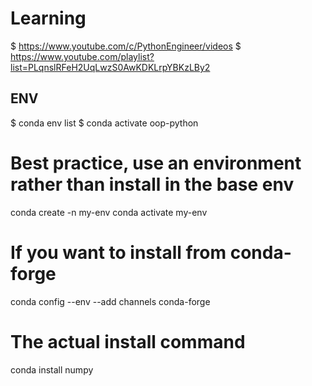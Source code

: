 # Learning
$ https://www.youtube.com/c/PythonEngineer/videos
$ https://www.youtube.com/playlist?list=PLqnslRFeH2UqLwzS0AwKDKLrpYBKzLBy2

## ENV
$ conda env list
$ conda activate oop-python

# Best practice, use an environment rather than install in the base env
conda create -n my-env
conda activate my-env
# If you want to install from conda-forge
conda config --env --add channels conda-forge
# The actual install command
conda install numpy